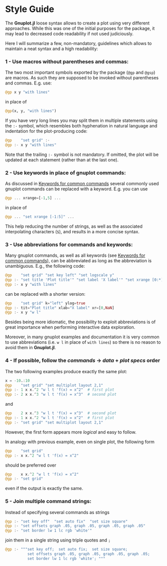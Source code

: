 # Style Guide

The **Gnuplot.jl** loose syntax allows to create a plot using very different approaches.  While this was one of the initial purposes for the package, it may lead to decreased code readability if not used judiciously.

Here I will summarize a few, non-mandatory, guidelines which allows to maintain a neat syntax and a high readability:

### 1 - Use macros without parentheses and commas:
The two most important symbols exported by the package (`@gp` and `@gsp`) are macros.  As such they are supposed to be invoked without parentheses and commas.  E.g. use:
```julia
@gp x y "with lines"
```
in place of
```julia
@gp(x, y, "with lines")
```

If you have very long lines you may split them in multiple statements using the `:-` symbol, which resembles both hyphenation in natural language and indentation for the plot-producing code:
```julia
@gp    "set grid" :-
@gp :- x y "with lines"
```
Note that the trailing `:-` symbol is not mandatory.  If omitted, the plot will be updated at each statement (rather than at the last one).


### 2 - Use keywords in place of gnuplot commands:

As discussed in [Keywords for common commands](@ref) several commonly used gnuplot commands can be replaced with a keyword.  E.g. you can use
```julia
@gp ... xrange=[-1,5] ...
```
in place of
```julia
@gp ... "set xrange [-1:5]" ...
```
This help reducing the number of strings, as well as the associated interpolating characters (`$`), and results in a more concise syntax.


### 3 - Use abbreviations for commands and keywords:

Many gnuplot commands, as well as all keywords (see [Keywords for common commands](@ref)), can be abbreviated as long as the abbreviation is unambiguous.  E.g., the following code:
```julia
@gp    "set grid" "set key left" "set logscale y"
@gp :- "set title 'Plot title'" "set label 'X label'" "set xrange [0:*]"
@gp :- x y "with lines"
```
can be replaced with a shorter version:
```julia
@gp    "set grid" k="left" ylog=true
@gp :- tit="Plot title" xlab="X label" xr=[0,NaN]
@gp :- x y "w l"
```
Besides being more idiomatic, the possibility to exploit abbreviations is of great importance when performing interactive data exploration.

Moreover, in many gnuplot examples and documentation it is very common to use abbreviations (i.e. `w l` in place of `with lines`) so there is no reason to avoid them in **Gnuplot.jl**.



### 4 - If possible, follow the *commands* -> *data* + *plot specs* order

The two following examples produce exactly the same plot:
```julia
x = -10.:10
@gp    "set grid" "set multiplot layout 2,1"
@gp :- 1 x x.^2 "w l t 'f(x) = x^2"  # first plot
@gp :- 2 x x.^3 "w l t 'f(x) = x^3"  # second plot
```
and
```julia
@gp    2 x x.^3 "w l t 'f(x) = x^3"  # second plot
@gp :- 1 x x.^2 "w l t 'f(x) = x^2"  # first plot
@gp :- "set grid" "set multiplot layout 2,1"
```
However, the first form appears more *logical* and easy to follow.

In analogy with previous example, even on single plot, the following form
```julia
@gp    "set grid"
@gp :- x x.^2 "w l t 'f(x) = x^2"
```
should be preferred over
```julia
@gp    x x.^2 "w l t 'f(x) = x^2"
@gp :- "set grid"
```
even if the output is exactly the same.


### 5 - Join multiple command strings:

Instead of specifying several commands as strings
```julia
@gp :- "set key off"  "set auto fix"  "set size square"
@gp :- "set offsets graph .05, graph .05, graph .05, graph .05"
@gp :- "set border lw 1 lc rgb 'white'"
```
join them in a single string using triple quotes and `;`
```julia
@gp :- """set key off;  set auto fix;  set size square;
          set offsets graph .05, graph .05, graph .05, graph .05;
          set border lw 1 lc rgb 'white'; """
```
